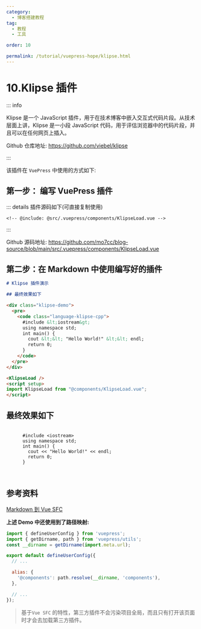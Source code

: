 ```yaml
---
category:
  - 博客搭建教程
tag:
  - 教程
  - 工具

order: 10

permalink: /tutorial/vuepress-hope/klipse.html
---
```


# 10.Klipse 插件

::: info

Klipse 是一个 JavaScript 插件，用于在技术博客中嵌入交互式代码片段。从技术层面上讲，Klipse 是一小段 JavaScript 代码，用于评估浏览器中的代码片段，并且可以在任何网页上插入。

Github 仓库地址: https://github.com/viebel/klipse

:::

该插件在 `VuePress` 中使用的方式如下:

## 第一步： 编写 VuePress 插件

::: details 插件源码如下(可直接复制使用)

```vue title=".vuepress/components/KlipseLoad.vue 文件内容"
<!-- @include: @src/.vuepress/components/KlipseLoad.vue -->
```

:::

Github 源码地址:
https://github.com/mo7cc/blog-source/blob/main/src/.vuepress/components/KlipseLoad.vue

## 第二步：在 Markdown 中使用编写好的插件

```md
# Klipse 插件演示

## 最终效果如下

<div class="klipse-demo">
  <pre>
    <code class="language-klipse-cpp">
      #include &lt;iostream&gt;
      using namespace std;
      int main() {
        cout &lt;&lt; "Hello World!" &lt;&lt; endl;
        return 0;
      }
    </code>
  </pre>
</div>

<KlipseLoad />
<script setup>
import KlipseLoad from "@components/KlipseLoad.vue";
</script>
```

## 最终效果如下

<div class="klipse-demo">
  <pre>
    <code class="language-klipse-cpp">
      #include &lt;iostream&gt;
      using namespace std;
      int main() {
        cout &lt;&lt; "Hello World!" &lt;&lt; endl;
        return 0;
      }
    </code>
  </pre>
</div>

<KlipseLoad />
<script setup>
import KlipseLoad from "@components/KlipseLoad.vue";
</script>

## 参考资料

[Markdown 到 Vue SFC](https://theme-hope.vuejs.press/zh/guide/component/sfc.html)

**上述 Demo 中还使用到了路径映射:**

```js title=".vuepress/config.ts"
import { defineUserConfig } from 'vuepress';
import { getDirname, path } from 'vuepress/utils';
const __dirname = getDirname(import.meta.url);

export default defineUserConfig({
  // ...

  alias: {
    '@components': path.resolve(__dirname, 'components'),
  },

  // ...
});
```

> 基于`Vue SFC` 的特性，第三方插件不会污染项目全局，而且只有打开该页面时才会去加载第三方插件。
